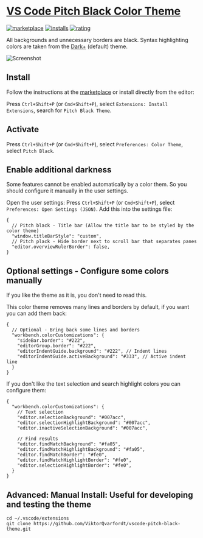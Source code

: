 # [VS Code Pitch Black Color Theme](https://marketplace.visualstudio.com/items?itemName=viktorqvarfordt.vscode-pitch-black-theme)

[![marketplace](https://img.shields.io/visual-studio-marketplace/v/ViktorQvarfordt.vscode-pitch-black-theme?color=brightgreen&label=Visual%20Studio%20Marketplace)](https://marketplace.visualstudio.com/items?itemName=ViktorQvarfordt.vscode-pitch-black-theme)
[![installs](https://img.shields.io/visual-studio-marketplace/i/ViktorQvarfordt.vscode-pitch-black-theme?label=Installs)](https://marketplace.visualstudio.com/items?itemName=ViktorQvarfordt.vscode-pitch-black-theme)
[![rating](https://img.shields.io/visual-studio-marketplace/r/ViktorQvarfordt.vscode-pitch-black-theme?label=Rating)](https://marketplace.visualstudio.com/items?itemName=ViktorQvarfordt.vscode-pitch-black-theme)

All backgrounds and unnecessary borders are black. Syntax highlighting colors are taken from the [Dark+](https://github.com/Microsoft/vscode/blob/master/extensions/theme-defaults/themes/dark_defaults.json) (default) theme.

![Screenshot](https://raw.githubusercontent.com/ViktorQvarfordt/vscode-pitch-black-theme/master/screenshot.png)

## Install

Follow the instructions at the [marketplace](https://marketplace.visualstudio.com/items?itemName=viktorqvarfordt.vscode-pitch-black-theme) or install directly from the editor:

Press `Ctrl+Shift+P` (or `Cmd+Shift+P`), select `Extensions: Install Extensions`, search for `Pitch Black Theme`.

## Activate

Press `Ctrl+Shift+P` (or `Cmd+Shift+P`), select `Preferences: Color Theme`, select `Pitch Black`.

## Enable additional darkness

Some features cannot be enabled automatically by a color them. So you should configure it manually in the user settings.

Open the user settings: Press `Ctrl+Shift+P` (or `Cmd+Shift+P`), select `Preferences: Open Settings (JSON)`. Add this into the settings file:

```json5
{
  // Pitch black - Title bar (Allow the title bar to be styled by the color theme)
  "window.titleBarStyle": "custom",
  // Pitch plack - Hide border next to scroll bar that separates panes
  "editor.overviewRulerBorder": false,
}
```

## Optional settings - Configure some colors manually

If you like the theme as it is, you don't need to read this.

This color theme removes many lines and borders by default, if you want you can add them back:

```json5
{
  // Optional - Bring back some lines and borders
  "workbench.colorCustomizations": {
    "sideBar.border": "#222",
    "editorGroup.border": "#222",
    "editorIndentGuide.background": "#222", // Indent lines
    "editorIndentGuide.activeBackground": "#333", // Active indent line
  }
}
```

If you don't like the text selection and search highlight colors you can configure them:

```json5
{
  "workbench.colorCustomizations": {
    // Text selection
    "editor.selectionBackground": "#007acc",
    "editor.selectionHighlightBackground": "#007acc",
    "editor.inactiveSelectionBackground": "#007acc",

    // Find results
    "editor.findMatchBackground": "#fa05",
    "editor.findMatchHighlightBackground": "#fa05",
    "editor.findMatchBorder": "#fe0",
    "editor.findMatchHighlightBorder": "#fe0",
    "editor.selectionHighlightBorder": "#fe0",
  }
}
```

## Advanced: Manual Install: Useful for developing and testing the theme

```
cd ~/.vscode/extensions
git clone https://github.com/ViktorQvarfordt/vscode-pitch-black-theme.git
```
